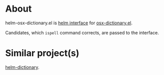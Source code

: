 About
====

helm-osx-dictionary.el is [helm interface](https://github.com/emacs-helm/helm) for
[osx-dictionary.el](https://github.com/xuchunyang/osx-dictionary.el).

Candidates, which `ispell` command corrects, are passed to the interface.

Similar project(s)
====

[helm-dictionary](https://github.com/emacs-helm/helm-dictionary).
